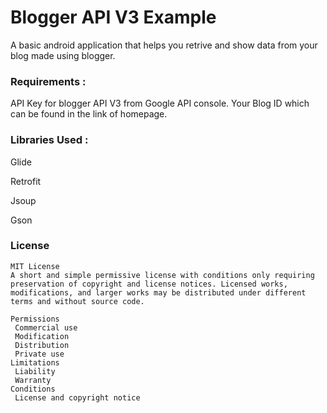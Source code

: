 # Blogger API V3 Example
A basic android application that helps you retrive and show data from your blog 
made using blogger. 

### Requirements : 

API Key for blogger API V3 from Google API console.
Your Blog ID which can be found in the link of homepage.

### Libraries Used :

Glide 

Retrofit

Jsoup

Gson

### License
```
MIT License
A short and simple permissive license with conditions only requiring preservation of copyright and license notices. Licensed works, modifications, and larger works may be distributed under different terms and without source code.

Permissions
 Commercial use
 Modification
 Distribution
 Private use
Limitations
 Liability
 Warranty
Conditions
 License and copyright notice
 ```



